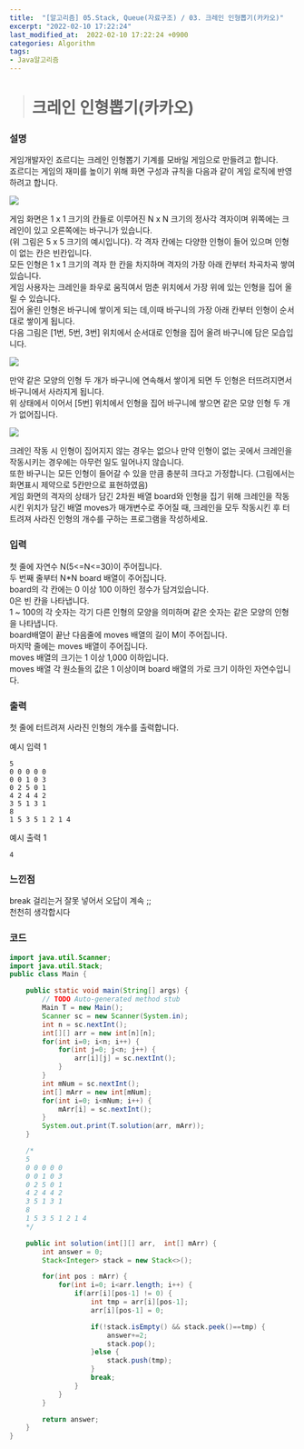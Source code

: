 ```yaml
---
title:  "[알고리즘] 05.Stack, Queue(자료구조) / 03. 크레인 인형뽑기(카카오)"
excerpt: "2022-02-10 17:22:24"
last_modified_at:  2022-02-10 17:22:24 +0900
categories: Algorithm
tags:
- Java알고리즘
---
```


># 크레인 인형뽑기(카카오)  

### 설명  

게임개발자인 죠르디는 크레인 인형뽑기 기계를 모바일 게임으로 만들려고 합니다.  
죠르디는 게임의 재미를 높이기 위해 화면 구성과 규칙을 다음과 같이 게임 로직에 반영하려고 합니다.  

![](https://cote.inflearn.com/public/upload/d637c6aff5.jpg)  

게임 화면은 1 x 1 크기의 칸들로 이루어진 N x N 크기의 정사각 격자이며 위쪽에는 크레인이 있고 오른쪽에는 바구니가 있습니다.  
(위 그림은 5 x 5 크기의 예시입니다). 각 격자 칸에는 다양한 인형이 들어 있으며 인형이 없는 칸은 빈칸입니다.  
모든 인형은 1 x 1 크기의 격자 한 칸을 차지하며 격자의 가장 아래 칸부터 차곡차곡 쌓여 있습니다.  
게임 사용자는 크레인을 좌우로 움직여서 멈춘 위치에서 가장 위에 있는 인형을 집어 올릴 수 있습니다.   
집어 올린 인형은 바구니에 쌓이게 되는 데,이때 바구니의 가장 아래 칸부터 인형이 순서대로 쌓이게 됩니다.  
다음 그림은 [1번, 5번, 3번] 위치에서 순서대로 인형을 집어 올려 바구니에 담은 모습입니다.  

![](https://cote.inflearn.com/public/upload/e7f1732dc7.jpg)  

만약 같은 모양의 인형 두 개가 바구니에 연속해서 쌓이게 되면 두 인형은 터뜨려지면서 바구니에서 사라지게 됩니다.  
위 상태에서 이어서 [5번] 위치에서 인형을 집어 바구니에 쌓으면 같은 모양 인형 두 개가 없어집니다.  

![](https://cote.inflearn.com/public/upload/437bd16905.jpg)  

크레인 작동 시 인형이 집어지지 않는 경우는 없으나 만약 인형이 없는 곳에서 크레인을 작동시키는 경우에는 아무런 일도 일어나지 않습니다.  
또한 바구니는 모든 인형이 들어갈 수 있을 만큼 충분히 크다고 가정합니다. (그림에서는 화면표시 제약으로 5칸만으로 표현하였음)  
게임 화면의 격자의 상태가 담긴 2차원 배열 board와 인형을 집기 위해 크레인을 작동시킨 위치가 담긴 배열 moves가 매개변수로 주어질 때, 크레인을 모두 작동시킨 후 터트려져 사라진 인형의 개수를 구하는 프로그램을 작성하세요.    


### 입력  

첫 줄에 자연수 N(5<=N<=30)이 주어집니다.  
두 번째 줄부터 N*N board 배열이 주어집니다.  
board의 각 칸에는 0 이상 100 이하인 정수가 담겨있습니다.  
0은 빈 칸을 나타냅니다.  
1 ~ 100의 각 숫자는 각기 다른 인형의 모양을 의미하며 같은 숫자는 같은 모양의 인형을 나타냅니다.  
board배열이 끝난 다음줄에 moves 배열의 길이 M이 주어집니다.  
마지막 줄에는 moves 배열이 주어집니다.  
moves 배열의 크기는 1 이상 1,000 이하입니다.  
moves 배열 각 원소들의 값은 1 이상이며 board 배열의 가로 크기 이하인 자연수입니다.    


### 출력  

첫 줄에 터트려져 사라진 인형의 개수를 출력합니다.  


예시 입력 1   
```
5
0 0 0 0 0
0 0 1 0 3
0 2 5 0 1
4 2 4 4 2
3 5 1 3 1
8
1 5 3 5 1 2 1 4
```
예시 출력 1  
```
4
```

### 느낀점  

break 걸리는거 잘못 넣어서 오답이 계속 ;;  
천천히 생각합시다    



### 코드  

```java
import java.util.Scanner;
import java.util.Stack;
public class Main {

	public static void main(String[] args) {
		// TODO Auto-generated method stub
		Main T = new Main();
		Scanner sc = new Scanner(System.in);
		int n = sc.nextInt();
		int[][] arr = new int[n][n];
		for(int i=0; i<n; i++) {
			for(int j=0; j<n; j++) {
				arr[i][j] = sc.nextInt();
			}
		}
		int mNum = sc.nextInt();
		int[] mArr = new int[mNum];
		for(int i=0; i<mNum; i++) {
			mArr[i] = sc.nextInt();
		}
		System.out.print(T.solution(arr, mArr));
	}

	/*
	5
	0 0 0 0 0
	0 0 1 0 3
	0 2 5 0 1
	4 2 4 4 2
	3 5 1 3 1
	8
	1 5 3 5 1 2 1 4
	*/

	public int solution(int[][] arr,  int[] mArr) {
		int answer = 0;
		Stack<Integer> stack = new Stack<>();

		for(int pos : mArr) {
			for(int i=0; i<arr.length; i++) {
				if(arr[i][pos-1] != 0) {
					int tmp = arr[i][pos-1];
					arr[i][pos-1] = 0;

					if(!stack.isEmpty() && stack.peek()==tmp) {
						answer+=2;
						stack.pop();
					}else {
						stack.push(tmp);
					}
					break;
				}
			}
		}

		return answer;
	}
}

```
